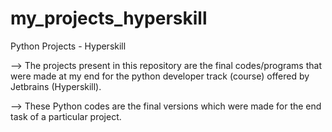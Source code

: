 # my_projects_hyperskill
Python Projects - Hyperskill

--> The projects present in this repository are the final codes/programs that were made at my end for the python developer track (course) offered by Jetbrains (Hyperskill). 

--> These Python codes are the final versions which were made for the end task of a particular project.
